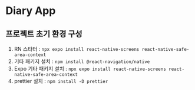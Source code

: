# Diary App



## 프로젝트 초기 환경 구성

1. RN 스타터 :  `npx expo install react-native-screens react-native-safe-area-context`
2. 기타 패키지 설치 : `npm install @react-navigation/native`
3. Expo 기타 패키지 설치 : `npx expo install react-native-screens react-native-safe-area-context`
4. prettier 설치 : `npm install -D prettier`